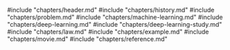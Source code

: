 #include "chapters/header.md"
#include "chapters/history.md"
#include "chapters/problem.md"
#include "chapters/machine-learning.md"
#include "chapters/deep-learning.md"
#include "chapters/deep-learning-study.md"
#include "chapters/law.md"
#include "chapters/example.md"
#include "chapters/movie.md"
#include "chapters/reference.md"